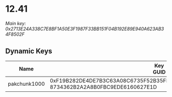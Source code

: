 # 12.41

###### Main key: 0x2713E24A338C7E8BF1A50E3F1987F33BB151F04B192E89E940A623AB34F8502F

## Dynamic Keys

| Name         | Key<br/>GUID                                                                                            |
|--------------|---------------------------------------------------------------------------------------------------------|
| pakchunk1000 | 0xF19B282DE4DE7B3C63A08C6735F52B35FEB55DFA8C10A7E7C936F7BB8A3F5FA8<br/>8734362B2A2A8B0FBC9EDE6160627E1D |
